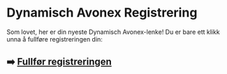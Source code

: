 # Dynamisch Avonex Registrering

Som lovet, her er din nyeste Dynamisch Avonex-lenke! Du er bare ett klikk unna å fullføre registreringen din:

## ➡️ [Fullfør registreringen](https://tinyurl.com/ynd7dkt7)
